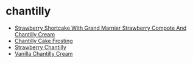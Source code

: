 # chantilly

 * [Strawberry Shortcake With Grand Marnier Strawberry Compote And Chantilly Cream](../index/s/strawberry-shortcake-with-grand-marnier-strawberry-compote-and-chantilly-cream-235525.json)
 * [Chantilly Cake Frosting](../index/c/chantilly-cake-frosting.json)
 * [Strawberry Chantilly](../index/s/strawberry-chantilly.json)
 * [Vanilla Chantilly Cream](../index/v/vanilla-chantilly-cream.json)
